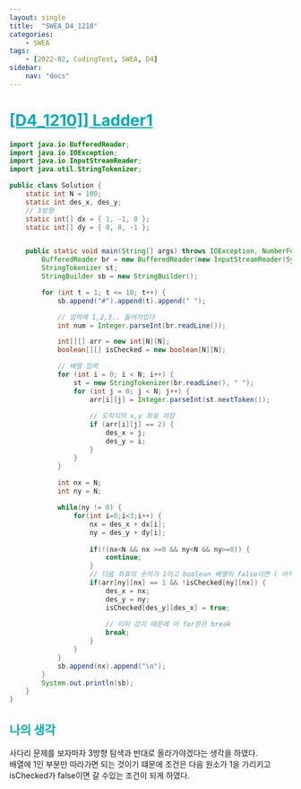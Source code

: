 ```yaml
---
layout: single
title:  "SWEA_D4_1210"
categories: 
    - SWEA
tags: 
    - [2022-02, CodingTest, SWEA, D4]
sidebar:
    nav: "docs"
---
```


# <b><a style="color:#00adb5" href="https://swexpertacademy.com/main/code/problem/problemDetail.do" target=_blank>[D4_1210]] Ladder1</a></b>

```java
import java.io.BufferedReader;
import java.io.IOException;
import java.io.InputStreamReader;
import java.util.StringTokenizer;

public class Solution {
	static int N = 100;
	static int des_x, des_y;
	// 3방향
	static int[] dx = { 1, -1, 0 };
	static int[] dy = { 0, 0, -1 };


	public static void main(String[] args) throws IOException, NumberFormatException {
		BufferedReader br = new BufferedReader(new InputStreamReader(System.in));
		StringTokenizer st;
		StringBuilder sb = new StringBuilder();

		for (int t = 1; t <= 10; t++) {
			sb.append("#").append(t).append(" ");

			// 입력에 1,2,3.. 들어가있다
			int num = Integer.parseInt(br.readLine());

			int[][] arr = new int[N][N];
			boolean[][] isChecked = new boolean[N][N];

			// 배열 입력
			for (int i = 0; i < N; i++) {
				st = new StringTokenizer(br.readLine(), " ");
				for (int j = 0; j < N; j++) {
					arr[i][j] = Integer.parseInt(st.nextToken());
					
					// 도착지의 x,y 좌표 저장
					if (arr[i][j] == 2) {
						des_x = j;
						des_y = i;
					}
				}
			}
			
			int nx = N;
			int ny = N;

			while(ny != 0) {
				for(int i=0;i<3;i++) {
					nx = des_x + dx[i];
					ny = des_y + dy[i];
					
					if(!(nx<N && nx >=0 && ny<N && ny>=0)) {
						continue;
					}
					// 다음 좌표의 숫자가 1이고 boolean 배열이 false이면 ( 아직 안갔다는 말 )
					if(arr[ny][nx] == 1 && !isChecked[ny][nx]) {
						des_x = nx;
						des_y = ny;
						isChecked[des_y][des_x] = true;
						
						// 이미 갔기 때문에 이 for문은 break
						break;
					}
				}
			}
			sb.append(nx).append("\n");
		}
		System.out.println(sb);
	}
}
```


## <b><a style="color:#00adb5">나의 생각</a></b>
사다리 문제를 보자마자 3방향 탐색과 반대로 올라가야겠다는 생각을 하였다.<br>
배열에 1인 부분만 따라가면 되는 것이기 떄문에 조건은 다음 원소가 1을 가리키고 isChecked가 false이면 갈 수있는 조건이 되게 하였다.

